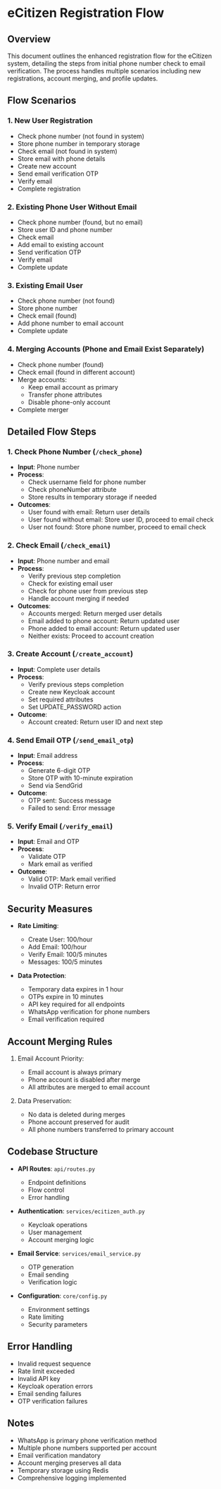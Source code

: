# eCitizen Registration Flow

## Overview

This document outlines the enhanced registration flow for the eCitizen system, detailing the steps from initial phone number check to email verification. The process handles multiple scenarios including new registrations, account merging, and profile updates.

## Flow Scenarios

### 1. New User Registration
- Check phone number (not found in system)
- Store phone number in temporary storage
- Check email (not found in system)
- Store email with phone details
- Create new account
- Send email verification OTP
- Verify email
- Complete registration

### 2. Existing Phone User Without Email
- Check phone number (found, but no email)
- Store user ID and phone number
- Check email
- Add email to existing account
- Send verification OTP
- Verify email
- Complete update

### 3. Existing Email User
- Check phone number (not found)
- Store phone number
- Check email (found)
- Add phone number to email account
- Complete update

### 4. Merging Accounts (Phone and Email Exist Separately)
- Check phone number (found)
- Check email (found in different account)
- Merge accounts:
  - Keep email account as primary
  - Transfer phone attributes
  - Disable phone-only account
- Complete merger

## Detailed Flow Steps

### 1. Check Phone Number (`/check_phone`)

- **Input**: Phone number
- **Process**:
  - Check username field for phone number
  - Check phoneNumber attribute
  - Store results in temporary storage if needed
- **Outcomes**:
  - User found with email: Return user details
  - User found without email: Store user ID, proceed to email check
  - User not found: Store phone number, proceed to email check

### 2. Check Email (`/check_email`)

- **Input**: Phone number and email
- **Process**:
  - Verify previous step completion
  - Check for existing email user
  - Check for phone user from previous step
  - Handle account merging if needed
- **Outcomes**:
  - Accounts merged: Return merged user details
  - Email added to phone account: Return updated user
  - Phone added to email account: Return updated user
  - Neither exists: Proceed to account creation

### 3. Create Account (`/create_account`)

- **Input**: Complete user details
- **Process**:
  - Verify previous steps completion
  - Create new Keycloak account
  - Set required attributes
  - Set UPDATE_PASSWORD action
- **Outcome**:
  - Account created: Return user ID and next step

### 4. Send Email OTP (`/send_email_otp`)

- **Input**: Email address
- **Process**:
  - Generate 6-digit OTP
  - Store OTP with 10-minute expiration
  - Send via SendGrid
- **Outcome**:
  - OTP sent: Success message
  - Failed to send: Error message

### 5. Verify Email (`/verify_email`)

- **Input**: Email and OTP
- **Process**:
  - Validate OTP
  - Mark email as verified
- **Outcome**:
  - Valid OTP: Mark email verified
  - Invalid OTP: Return error

## Security Measures

- **Rate Limiting**:
  - Create User: 100/hour
  - Add Email: 100/hour
  - Verify Email: 100/5 minutes
  - Messages: 100/5 minutes

- **Data Protection**:
  - Temporary data expires in 1 hour
  - OTPs expire in 10 minutes
  - API key required for all endpoints
  - WhatsApp verification for phone numbers
  - Email verification required

## Account Merging Rules

1. Email Account Priority:
   - Email account is always primary
   - Phone account is disabled after merge
   - All attributes are merged to email account

2. Data Preservation:
   - No data is deleted during merges
   - Phone account preserved for audit
   - All phone numbers transferred to primary account

## Codebase Structure

- **API Routes**: `api/routes.py`
  - Endpoint definitions
  - Flow control
  - Error handling

- **Authentication**: `services/ecitizen_auth.py`
  - Keycloak operations
  - User management
  - Account merging logic

- **Email Service**: `services/email_service.py`
  - OTP generation
  - Email sending
  - Verification logic

- **Configuration**: `core/config.py`
  - Environment settings
  - Rate limiting
  - Security parameters

## Error Handling

- Invalid request sequence
- Rate limit exceeded
- Invalid API key
- Keycloak operation errors
- Email sending failures
- OTP verification failures

## Notes

- WhatsApp is primary phone verification method
- Multiple phone numbers supported per account
- Email verification mandatory
- Account merging preserves all data
- Temporary storage using Redis
- Comprehensive logging implemented